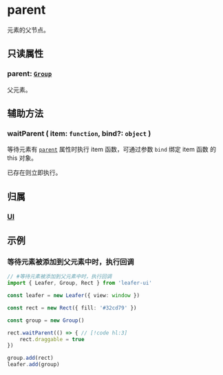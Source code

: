 # parent

元素的父节点。

## 只读属性

### parent: [`Group`](/reference/display/Group.md)

父元素。

## 辅助方法

### waitParent ( item: `function`, bind?: `object` )

等待元素有 [`parent`](/reference/UI/parent.md) 属性时执行 item 函数，可通过参数 `bind` 绑定 item 函数 的 this 对象。

已存在则立即执行。

## 归属

### [UI](/reference/display/UI.md)

## 示例

### 等待元素被添加到父元素中时，执行回调

```ts
// #等待元素被添加到父元素中时，执行回调
import { Leafer, Group, Rect } from 'leafer-ui'

const leafer = new Leafer({ view: window })

const rect = new Rect({ fill: '#32cd79' })

const group = new Group()

rect.waitParent(() => { // [!code hl:3]
    rect.draggable = true
})

group.add(rect)
leafer.add(group)
```
